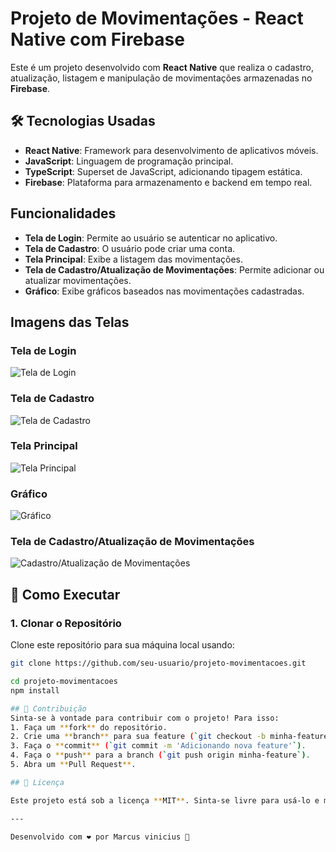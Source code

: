 # Projeto de Movimentações - React Native com Firebase

Este é um projeto desenvolvido com **React Native** que realiza o cadastro, atualização, listagem e manipulação de movimentações armazenadas no **Firebase**.

## 🛠️ Tecnologias Usadas

- **React Native**: Framework para desenvolvimento de aplicativos móveis.
- **JavaScript**: Linguagem de programação principal.
- **TypeScript**: Superset de JavaScript, adicionando tipagem estática.
- **Firebase**: Plataforma para armazenamento e backend em tempo real.

## Funcionalidades

- **Tela de Login**: Permite ao usuário se autenticar no aplicativo.
- **Tela de Cadastro**: O usuário pode criar uma conta.
- **Tela Principal**: Exibe a listagem das movimentações.
- **Tela de Cadastro/Atualização de Movimentações**: Permite adicionar ou atualizar movimentações.
- **Gráfico**: Exibe gráficos baseados nas movimentações cadastradas.

## Imagens das Telas

### Tela de Login
![Tela de Login](imagens/login.png)

### Tela de Cadastro
![Tela de Cadastro](imagens/cadastro.png)

### Tela Principal
![Tela Principal](imagens/home.png)

### Gráfico
![Gráfico](imagens/grafico.png)

### Tela de Cadastro/Atualização de Movimentações
![Cadastro/Atualização de Movimentações](imagens/novaMovimentacao.png)

## 🚀 Como Executar

### 1. Clonar o Repositório
Clone este repositório para sua máquina local usando:

```bash
git clone https://github.com/seu-usuario/projeto-movimentacoes.git

cd projeto-movimentacoes
npm install

## 🤝 Contribuição
Sinta-se à vontade para contribuir com o projeto! Para isso:
1. Faça um **fork** do repositório.
2. Crie uma **branch** para sua feature (`git checkout -b minha-feature`).
3. Faça o **commit** (`git commit -m 'Adicionando nova feature'`).
4. Faça o **push** para a branch (`git push origin minha-feature`).
5. Abra um **Pull Request**.

## 📄 Licença

Este projeto está sob a licença **MIT**. Sinta-se livre para usá-lo e modificá-lo conforme necessário.

---

Desenvolvido com ❤️ por Marcus vinicius 🚀
